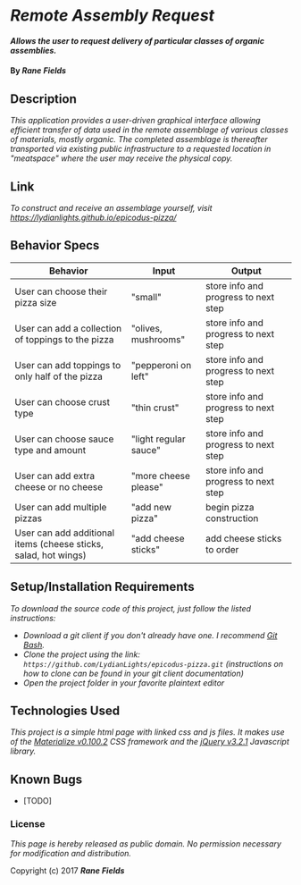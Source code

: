 # _Remote Assembly Request_

#### _Allows the user to request delivery of particular classes of organic assemblies._

#### By _**Rane Fields**_

## Description

_This application provides a user-driven graphical interface allowing efficient transfer of data used in the remote assemblage of various classes of materials, mostly organic. The completed assemblage is thereafter transported via existing public infrastructure to a requested location in "meatspace" where the user may receive the physical copy._

## Link

_To construct and receive an assemblage yourself, visit https://lydianlights.github.io/epicodus-pizza/_

## Behavior Specs

| Behavior                                                        | Input                 | Output                               |
|-----------------------------------------------------------------|-----------------------|--------------------------------------|
| User can choose their pizza size                                | "small"               | store info and progress to next step |
| User can add a collection of toppings to the pizza              | "olives, mushrooms"   | store info and progress to next step |
| User can add toppings to only half of the pizza                 | "pepperoni on left"   | store info and progress to next step |
| User can choose crust type                                      | "thin crust"          | store info and progress to next step |
| User can choose sauce type and amount                           | "light regular sauce" | store info and progress to next step |
| User can add extra cheese or no cheese                          | "more cheese please"  | store info and progress to next step |
| User can add multiple pizzas                                    | "add new pizza"       | begin pizza construction             |
| User can add additional items (cheese sticks, salad, hot wings) | "add cheese sticks"   | add cheese sticks to order           |

## Setup/Installation Requirements

_To download the source code of this project, just follow the listed instructions:_

* _Download a git client if you don't already have one. I recommend [Git Bash](https://git-for-windows.github.io/)._
* _Clone the project using the link: `https://github.com/LydianLights/epicodus-pizza.git`
(instructions on how to clone can be found in your git client documentation)_
* _Open the project folder in your favorite plaintext editor_

## Technologies Used

_This project is a simple html page with linked css and js files. It makes use of the [Materialize v0.100.2](http://materializecss.com/) CSS framework and the [jQuery v3.2.1](https://jquery.com/) Javascript library._

## Known Bugs

* [TODO]

### License

*This page is hereby released as public domain. No permission necessary for modification and distribution.*

Copyright (c) 2017 **_Rane Fields_**
